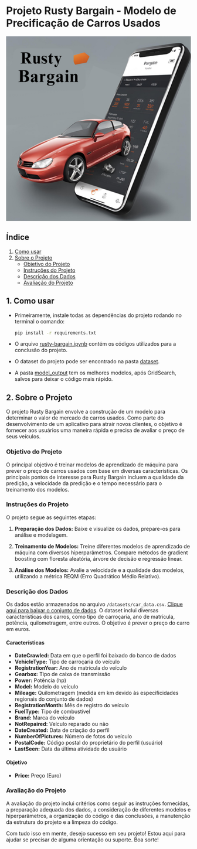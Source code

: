 # Projeto Rusty Bargain - Modelo de Precificação de Carros Usados

![Rusty Bargain](/img/Bargain.png)

## Índice

1. [Como usar](#1-como-usar)
2. [Sobre o Projeto](#2-sobre-o-projeto)
    - [Objetivo do Projeto](#objetivo-do-projeto)
    - [Instruções do Projeto](#instruções-do-projeto)
    - [Descrição dos Dados](#descrição-dos-dados)
    - [Avaliação do Projeto](#avaliação-do-projeto)

## 1. Como usar

- Primeiramente, instale todas as dependências do projeto rodando no terminal o comando:

    ```bash
    pip install -r requirements.txt
    ```

- O arquivo [rusty-bargain.ipynb](rusty-bargain.ipynb) contém os códigos utilizados para a conclusão do projeto.
- O dataset do projeto pode ser encontrado na pasta [dataset](./datasets/). 
- A pasta [model_output](./model_output/) tem os melhores modelos, após GridSearch, salvos para deixar o código mais rápido.

## 2. Sobre o Projeto

O projeto Rusty Bargain envolve a construção de um modelo para determinar o valor de mercado de carros usados. Como parte do desenvolvimento de um aplicativo para atrair novos clientes, o objetivo é fornecer aos usuários uma maneira rápida e precisa de avaliar o preço de seus veículos.

### Objetivo do Projeto

O principal objetivo é treinar modelos de aprendizado de máquina para prever o preço de carros usados com base em diversas características. Os principais pontos de interesse para Rusty Bargain incluem a qualidade da predição, a velocidade da predição e o tempo necessário para o treinamento dos modelos.

### Instruções do Projeto

O projeto segue as seguintes etapas:

1. **Preparação dos Dados:** Baixe e visualize os dados, prepare-os para análise e modelagem.

2. **Treinamento de Modelos:** Treine diferentes modelos de aprendizado de máquina com diversos hiperparâmetros. Compare métodos de gradient boosting com floresta aleatória, árvore de decisão e regressão linear.

3. **Análise dos Modelos:** Avalie a velocidade e a qualidade dos modelos, utilizando a métrica REQM (Erro Quadrático Médio Relativo).

### Descrição dos Dados

Os dados estão armazenados no arquivo `/datasets/car_data.csv`. [Clique aqui para baixar o conjunto de dados](https://practicum-content.s3.us-west-1.amazonaws.com/datasets/car_data.csv). O dataset inclui diversas características dos carros, como tipo de carroçaria, ano de matrícula, potência, quilometragem, entre outros. O objetivo é prever o preço do carro em euros.

#### Características

- **DateCrawled:** Data em que o perfil foi baixado do banco de dados
- **VehicleType:** Tipo de carroçaria do veículo
- **RegistrationYear:** Ano de matrícula do veículo
- **Gearbox:** Tipo de caixa de transmissão
- **Power:** Potência (hp)
- **Model:** Modelo do veículo
- **Mileage:** Quilometragem (medida em km devido às especificidades regionais do conjunto de dados)
- **RegistrationMonth:** Mês de registro do veículo
- **FuelType:** Tipo de combustível
- **Brand:** Marca do veículo
- **NotRepaired:** Veículo reparado ou não
- **DateCreated:** Data de criação do perfil
- **NumberOfPictures:** Número de fotos do veículo
- **PostalCode:** Código postal do proprietário do perfil (usuário)
- **LastSeen:** Data da última atividade do usuário

#### Objetivo

- **Price:** Preço (Euro)

### Avaliação do Projeto

A avaliação do projeto inclui critérios como seguir as instruções fornecidas, a preparação adequada dos dados, a consideração de diferentes modelos e hiperparâmetros, a organização do código e das conclusões, a manutenção da estrutura do projeto e a limpeza do código.

Com tudo isso em mente, desejo sucesso em seu projeto! Estou aqui para ajudar se precisar de alguma orientação ou suporte. Boa sorte!
